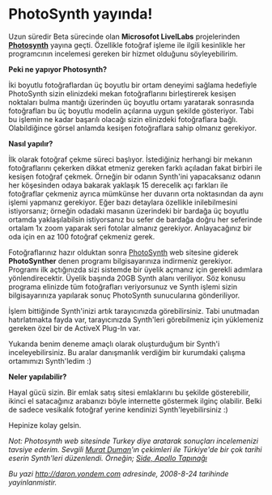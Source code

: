 # PhotoSynth yayında!
Uzun süredir Beta sürecinde olan **Microsofot LivelLabs** projelerinden
**[Photosynth](http://photosynth.net/Default.aspx)** yayına geçti.
Özellikle fotoğraf işleme ile ilgili kesinlikle her programcının
incelemesi gereken bir hizmet olduğunu söyleyebilirim.

**Peki ne yapıyor Photosynth?**

İki boyutlu fotoğraflardan üç boyutlu bir ortam deneyimi sağlama
hedefiyle PhotoSynth sizin elinizdeki mekan fotoğraflarını birleştirerek
kesişen noktaları bulma mantığı üzerinden üç boyutlu ortamı yaratarak
sonrasında fotoğrafları bu üç boyutlu modelin açılarına uygun şekilde
gösteriyor. Tabi bu işlemin ne kadar başarılı olacağı sizin elinizdeki
fotoğraflara bağlı. Olabildiğince görsel anlamda kesişen fotoğraflara
sahip olmanız gerekiyor.

**Nasıl yapılır?**

İlk olarak fotoğraf çekme süreci başlıyor. İstediğiniz herhangi bir
mekanın fotoğraflarını çekerken dikkat etmeniz gereken farklı açıladan
fakat birbiri ile kesişen fotoğraf çekmek. Örneğin bir odanın Synth'ini
yapacaksanız odanın her köşesinden odaya bakarak yaklaşık 15 derecelik
açı farkları ile fotoğraflar çekmeniz ayrıca mümkünse her duvarın orta
noktasından da aynı işlemi yapmanız gerekiyor. Eğer bazı detaylara
özellikle inilebilmesini istiyorsanız; örneğin odadaki masanın
üzerindeki bir bardağa üç boyutlu ortamda yaklaşılabilsin istiyorsanız
bu sefer de bardağa doğru her seferinde ortalam 1x zoom yaparak seri
fotolar almanız gerekiyor. Anlayacağınız bir oda için en az 100 fotoğraf
çekmeniz gerek.

Fotoğraflarınız hazır olduktan sonra
[PhotoSynth](http://photosynth.net/Default.aspx) web sitesine giderek
**PhotoSynther** denen programı bilgisayarınıza indirmeniz gerekiyor.
Programı ilk açtığınızda sizi sistemde bir üyelik açmanız için gerekli
adımlara yönlendirecektir. Üyelik başında 20GB Synth alanı veriliyor.
Söz konusu programa elinizde tüm fotoğrafları veriyorsunuz ve Synth
işlemi sizin bilgisayarınıza yapılarak sonuç PhotoSynth sunucularına
gönderiliyor.

İşlem bittiğinde Synth'inizi artık tarayıcınızda görebilirsiniz. Tabi
unutmadan hatırlatmakta fayda var, tarayıcınızda Synth'leri görebilmeniz
için yüklemeniz gereken özel bir de ActiveX Plug-In var.

Yukarıda benim deneme amaçlı olarak oluşturduğum bir Synth'i
inceleyebilirsiniz. Bu aralar danışmanlık verdiğim bir kurumdaki çalışma
ortamımızı Synth'ledim :)

**Neler yapılabilir?**

Hayal gücü sizin. Bir emlak satış sitesi emlaklarını bu şekilde
gösterebilir, ikinci el satacağınız arabanızı böyle internette göstermek
ilginç olabilir. Belki de sadece vesikalık fotoğraf yerine kendinizi
Synth'leyebilirsiniz :)

Hepinize kolay gelsin.

*Not: Photosynth web sitesinde Turkey diye aratarak sonuçları
incelemenizi tavsiye ederim. Sevgili* [*Murat
Duman*](http://www.muratduman.net)*'ın çekimleri ile Türkiye'de bir çok
tarihi eserin Synth'leri düzenlendi. Örneğin;* [*Side, Apollo
Tapınağı*](http://photosynth.net/view.aspx?cid=f4df7000-d093-4564-8882-1f831357049a)



*Bu yazi http://daron.yondem.com adresinde, 2008-8-24 tarihinde yayinlanmistir.*
